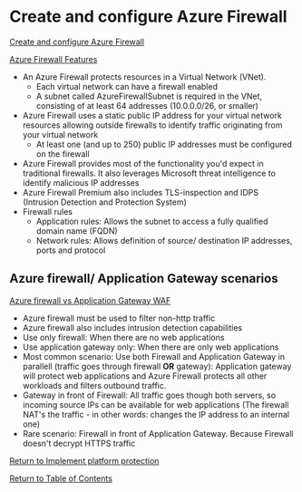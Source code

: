 # Create and configure Azure Firewall

[Create and configure Azure Firewall](https://docs.microsoft.com/en-us/azure/firewall/features)

[Azure Firewall Features](https://docs.microsoft.com/en-us/azure/firewall/features)

* An Azure Firewall protects resources in a Virtual Network (VNet).
   * Each virtual network can have a firewall enabled
   * A subnet called AzureFirewallSubnet is required in the VNet, consisting of at least 64 addresses (10.0.0.0/26, or smaller)
* Azure Firewall uses a static public IP address for your virtual network resources allowing outside firewalls to identify traffic originating from your virtual network
   * At least one (and up to 250) public IP addresses must be configured on the firewall
* Azure Firewall provides most of the functionality you'd expect in traditional firewalls. It also leverages Microsoft threat intelligence to identify malicious IP addresses
* Azure Firewall Premium also includes TLS-inspection and IDPS (Intrusion Detection and Protection System)
* Firewall rules
   * Application rules: Allows the subnet to access a fully qualified domain name (FQDN)
   * Network rules: Allows definition of source/ destination IP addresses, ports and protocol

## Azure firewall/ Application Gateway scenarios

[Azure firewall vs Application Gateway WAF](https://docs.microsoft.com/en-us/azure/architecture/example-scenario/gateway/firewall-application-gateway)

* Azure firewall must be used to filter non-http traffic
* Azure firewall also includes intrusion detection capabilities
* Use only firewall: When there are no web applications
* Use application gateway only: When there are only web applications
* Most common scenario: Use both Firewall and Application Gateway in parallell (traffic goes through firewall **OR** gateway): Application gateway will protect web applications and Azure Firewall protects all other workloads and filters outbound traffic.
* Gateway in front of Firewall: All traffic goes though both servers, so incoming source IPs can be available for web applications (The firewall NAT's the traffic - in other words: changes the IP address to an internal one)
* Rare scenario: Firewall in front of Application Gateway. Because Firewall doesn't decrypt HTTPS traffic


[Return to Implement platform protection](README.md)

[Return to Table of Contents](../README.md)